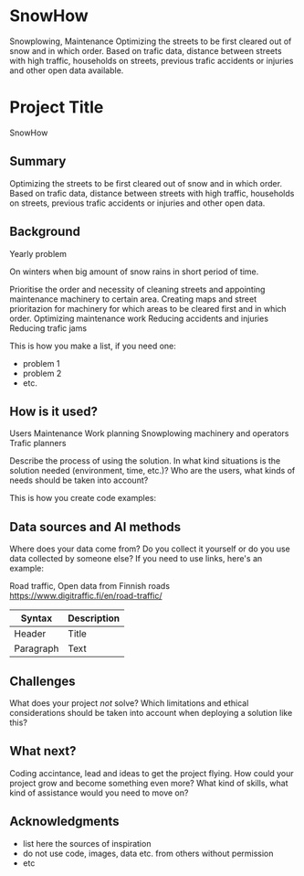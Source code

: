 # SnowHow
Snowplowing, Maintenance
Optimizing the streets to be first cleared out of snow and in which order.
Based on trafic data, distance between streets with high traffic, households on streets, previous trafic accidents or injuries and other open data available.

# Project Title

SnowHow

## Summary
Optimizing the streets to be first cleared out of snow and in which order.
Based on trafic data, distance between streets with high traffic, households on streets, previous trafic accidents or injuries and other open data.
## Background
Yearly problem

On winters when big amount of snow rains in short period of time.

Prioritise the order and necessity of cleaning streets and appointing maintenance machinery to certain area.
Creating maps and street prioritazion for machinery for which areas to be cleared first and in which order.
Optimizing maintenance work
Reducing accidents and injuries
Reducing trafic jams

This is how you make a list, if you need one:
* problem 1
* problem 2
* etc.


## How is it used?

Users 
Maintenance Work planning 
Snowplowing machinery and operators
Trafic planners


Describe the process of using the solution. In what kind situations is the solution needed (environment, time, etc.)? Who are the users, what kinds of needs should be taken into account?

This is how you create code examples:


## Data sources and AI methods
Where does your data come from? Do you collect it yourself or do you use data collected by someone else?
If you need to use links, here's an example:

Road traffic, Open data from Finnish roads
https://www.digitraffic.fi/en/road-traffic/


| Syntax      | Description |
| ----------- | ----------- |
| Header      | Title       |
| Paragraph   | Text        |

## Challenges

What does your project _not_ solve? Which limitations and ethical considerations should be taken into account when deploying a solution like this?

## What next?

Coding accintance, lead and ideas to get the project flying.
How could your project grow and become something even more? What kind of skills, what kind of assistance would you need to move on? 


## Acknowledgments

* list here the sources of inspiration 
* do not use code, images, data etc. from others without permission
* etc
